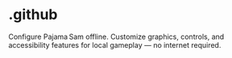 # .github
Configure Pajama Sam offline. Customize graphics, controls, and accessibility features for local gameplay — no internet required.
